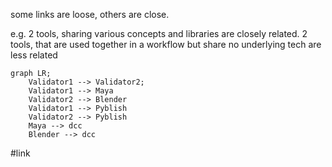some links are loose, others are close.

e.g. 2 tools, sharing various concepts and libraries are closely related.
2 tools, that are used together in a workflow but share no underlying tech are less related
```mermaid
graph LR;
    Validator1 --> Validator2;
    Validator1 --> Maya
    Validator2 --> Blender
    Validator1 --> Pyblish
    Validator2 --> Pyblish
    Maya --> dcc
    Blender --> dcc
```

#link
